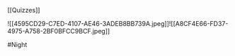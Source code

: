 [[Quizzes]]

![[4595CD29-C7ED-4107-AE46-3ADEB8BB739A.jpeg]]![[A8CF4E66-FD37-4975-A758-2BF0BFCC9BCF.jpeg]]


#Night 